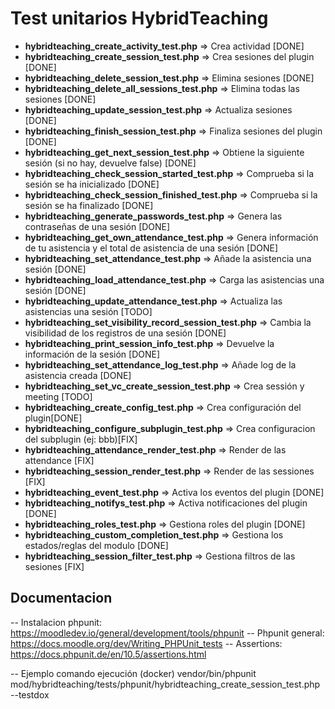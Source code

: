 # Test unitarios HybridTeaching
- **hybridteaching_create_activity_test.php** => Crea actividad [DONE]
- **hybridteaching_create_session_test.php** => Crea sesiones del plugin [DONE]
- **hybridteaching_delete_session_test.php** => Elimina sesiones [DONE]
- **hybridteaching_delete_all_sessions_test.php** => Elimina todas las sesiones [DONE]
- **hybridteaching_update_session_test.php** => Actualiza sesiones [DONE]
- **hybridteaching_finish_session_test.php** => Finaliza sesiones del plugin [DONE]
- **hybridteaching_get_next_session_test.php** => Obtiene la siguiente sesión (si no hay, devuelve false) [DONE]
- **hybridteaching_check_session_started_test.php** => Comprueba si la sesión se ha inicializado [DONE]
- **hybridteaching_check_session_finished_test.php** => Comprueba si la sesión se ha finalizado [DONE]
- **hybridteaching_generate_passwords_test.php** => Genera las contraseñas de una sesión [DONE]
- **hybridteaching_get_own_attendance_test.php** => Genera información de tu asistencia y el total de asistencia de una sesión [DONE]
- **hybridteaching_set_attendance_test.php** => Añade la asistencia una sesión [DONE]
- **hybridteaching_load_attendance_test.php** => Carga las asistencias una sesión [DONE]
- **hybridteaching_update_attendance_test.php** => Actualiza las asistencias una sesión [TODO]
- **hybridteaching_set_visibility_record_session_test.php** => Cambia la visibilidad de los registros de una sesión [DONE]
- **hybridteaching_print_session_info_test.php** => Devuelve la información de la sesión [DONE]
- **hybridteaching_set_attendance_log_test.php** => Añade log de la asistencia creada [DONE]
- **hybridteaching_set_vc_create_session_test.php** => Crea sessión y meeting [TODO]
- **hybridteaching_create_config_test.php** => Crea configuración del plugin[DONE]
- **hybridteaching_configure_subplugin_test.php** => Crea configuracion del subplugin (ej: bbb)[FIX]
- **hybridteaching_attendance_render_test.php** => Render de las attendance [FIX]
- **hybridteaching_session_render_test.php** => Render de las sessiones [FIX]
- **hybridteaching_event_test.php** => Activa los eventos del plugin [DONE]
- **hybridteaching_notifys_test.php** => Activa notificaciones del plugin [DONE]
- **hybridteaching_roles_test.php** => Gestiona roles del plugin [DONE]
- **hybridteaching_custom_completion_test.php** => Gestiona los estados/reglas del modulo [DONE]
- **hybridteaching_session_filter_test.php** => Gestiona filtros de las sesiones [FIX]

## Documentacion 
-- Instalacion phpunit:     https://moodledev.io/general/development/tools/phpunit
-- Phpunit general: https://docs.moodle.org/dev/Writing_PHPUnit_tests
-- Assertions: https://docs.phpunit.de/en/10.5/assertions.html
        
-- Ejemplo comando ejecución (docker)
    vendor/bin/phpunit mod/hybridteaching/tests/phpunit/hybridteaching_create_session_test.php --testdox


